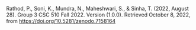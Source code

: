 Rathod, P., Soni, K., Mundra, N., Maheshwari, S., & Sinha, T. (2022, August 28). Group 3 CSC 510 Fall 2022. Version (1.0.0). Retrieved October 8, 2022, from https://doi.org/10.5281/zenodo.7158164
